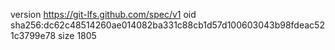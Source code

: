 version https://git-lfs.github.com/spec/v1
oid sha256:dc62c48514260ae014082ba331c88cb1d57d100603043b98fdeac521c3799e78
size 1805
